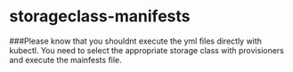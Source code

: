 # storageclass-manifests

###Please know that you shouldnt execute the yml files directly with kubectl. You need to select the appropriate storage class with provisioners and execute the mainfests file.
